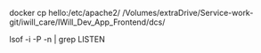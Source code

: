 docker cp hello:/etc/apache2/ /Volumes/extraDrive/Service-work-git/iwill_care/IWill_Dev_App_Frontend/dcs/

lsof -i -P -n | grep LISTEN